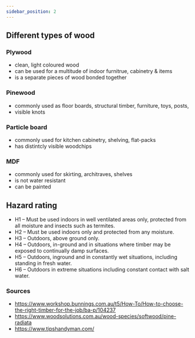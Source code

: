 ```yaml
---
sidebar_position: 2
---
```


## Different types of wood

### Plywood
- clean, light coloured wood
- can be used for a multitude of indoor furnitrue, cabinetry & items
- is a separate pieces of wood bonded together

### Pinewood
- commonly used as floor boards, structural timber, furniture, toys, posts,
- visible knots 

### Particle board
- commonly used for kitchen cabinetry, shelving, flat-packs
- has distintcly visible woodchips

### MDF
- commonly used for skirting, architraves, shelves
- is not water resistant
- can be painted

## Hazard rating

- H1 – Must be used indoors in well ventilated areas only, protected from all moisture and insects such as termites.
- H2 – Must be used indoors only and protected from any moisture.
- H3 – Outdoors, above ground only.
- H4 – Outdoors, in-ground and in situations where timber may be exposed to continually damp surfaces.
- H5 – Outdoors, inground and in constantly wet situations, including standing in fresh water.
- H6 – Outdoors in extreme situations including constant contact with salt water.

### Sources 
- https://www.workshop.bunnings.com.au/t5/How-To/How-to-choose-the-right-timber-for-the-job/ba-p/104237
- https://www.woodsolutions.com.au/wood-species/softwood/pine-radiata
- https://www.tipshandyman.com/
